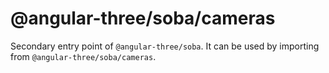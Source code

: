 # @angular-three/soba/cameras

Secondary entry point of `@angular-three/soba`. It can be used by importing from `@angular-three/soba/cameras`.
